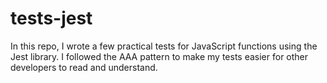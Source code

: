 # tests-jest
In this repo, I wrote a few practical tests for JavaScript functions using the Jest library. I followed the AAA pattern to make my tests easier for other developers to read and understand.
